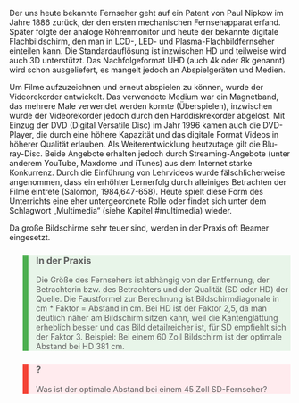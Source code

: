 <!-- filename: 08_Fernseher_Monitor_Videorekorder_DVD-Player.md -->
<!-- title: Fernseher, Monitor, Videorekorder, DVD-Player -->

Der uns heute bekannte Fernseher geht auf ein Patent von Paul Nipkow im Jahre 1886 zurück, der den ersten mechanischen Fernsehapparat erfand. Später folgte der analoge Röhrenmonitor und heute der bekannte digitale Flachbildschirm, den man in LCD-, LED- und Plasma-Flachbildfernseher einteilen kann. Die Standardauflösung ist inzwischen HD und teilweise wird auch 3D unterstützt. Das Nachfolgeformat UHD (auch 4k oder 8k genannt) wird schon ausgeliefert, es mangelt jedoch an Abspielgeräten und Medien.

Um Filme aufzuzeichnen und erneut abspielen zu können, wurde der Videorekorder entwickelt. Das verwendete Medium war ein Magnetband, das mehrere Male verwendet werden konnte (Überspielen), inzwischen wurde der Videorekorder jedoch durch den Harddiskrekorder abgelöst. Mit Einzug der DVD (Digital Versatile Disc) im Jahr 1996 kamen auch die DVD-Player, die durch eine höhere Kapazität und das digitale Format Videos in höherer Qualität erlauben. Als Weiterentwicklung heutzutage gilt die Blu-ray-Disc. Beide Angebote erhalten jedoch durch Streaming-Angebote (unter anderem YouTube, Maxdome und iTunes) aus dem Internet starke Konkurrenz. Durch die Einführung von Lehrvideos wurde fälschlicherweise angenommen, dass ein erhöhter Lernerfolg durch alleiniges Betrachten der Filme eintrete (Salomon, 1984,647-658). Heute spielt diese Form des Unterrichts eine eher untergeordnete Rolle oder findet sich unter dem Schlagwort „Multimedia“ (siehe Kapitel #multimedia) wieder.

Da große Bildschirme sehr teuer sind, werden in der Praxis oft Beamer eingesetzt.

<blockquote style="background: #E8F5E9; border-left: 10px solid #4CAF50">

### In der Praxis

Die Größe des Fernsehers ist abhängig von der Entfernung, der Betrachterin bzw. des Betrachters und der Qualität (SD oder HD) der Quelle. Die Faustformel zur Berechnung ist Bildschirmdiagonale in cm * Faktor = Abstand in cm. Bei HD ist der Faktor 2,5, da man deutlich näher am Bildschirm sitzen kann, weil die Kantenglättung erheblich besser und das Bild detailreicher ist, für SD empfiehlt sich der Faktor 3. Beispiel: Bei einem 60 Zoll Bildschirm ist der optimale Abstand bei HD 381 cm.

</blockquote>

<blockquote style="background: #FFEBEE; border-left: 10px solid #F44336">

### ?

Was ist der optimale Abstand bei einem 45 Zoll SD-Fernseher?

</blockquote>
